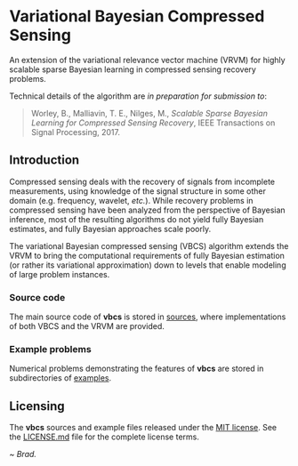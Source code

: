 
# Variational Bayesian Compressed Sensing

An extension of the variational relevance vector machine (VRVM) for
highly scalable sparse Bayesian learning in compressed sensing
recovery problems.

Technical details of the algorithm are _in preparation for submission to_:

> Worley, B., Malliavin, T. E., Nilges, M., _Scalable Sparse Bayesian
> Learning for Compressed Sensing Recovery_, IEEE Transactions on
> Signal Processing, 2017.

## Introduction

Compressed sensing deals with the recovery of signals from incomplete
measurements, using knowledge of the signal structure in some other
domain (e.g. frequency, wavelet, _etc._). While recovery problems
in compressed sensing have been analyzed from the perspective of
Bayesian inference, most of the resulting algorithms do not yield
fully Bayesian estimates, and fully Bayesian approaches scale
poorly.

The variational Bayesian compressed sensing (VBCS) algorithm extends
the VRVM to bring the computational requirements of fully Bayesian 
estimation (or rather its variational approximation) down to levels
that enable modeling of large problem instances.

### Source code

The main source code of **vbcs** is stored in [sources](sources), where
implementations of both VBCS and the VRVM are provided.

### Example problems

Numerical problems demonstrating the features of **vbcs** are stored in
subdirectories of [examples](examples).

## Licensing

The **vbcs** sources and example files released under the
[MIT license](https://opensource.org/licenses/MIT). See the
[LICENSE.md](LICENSE.md) file for the complete license terms.

*~ Brad.*


